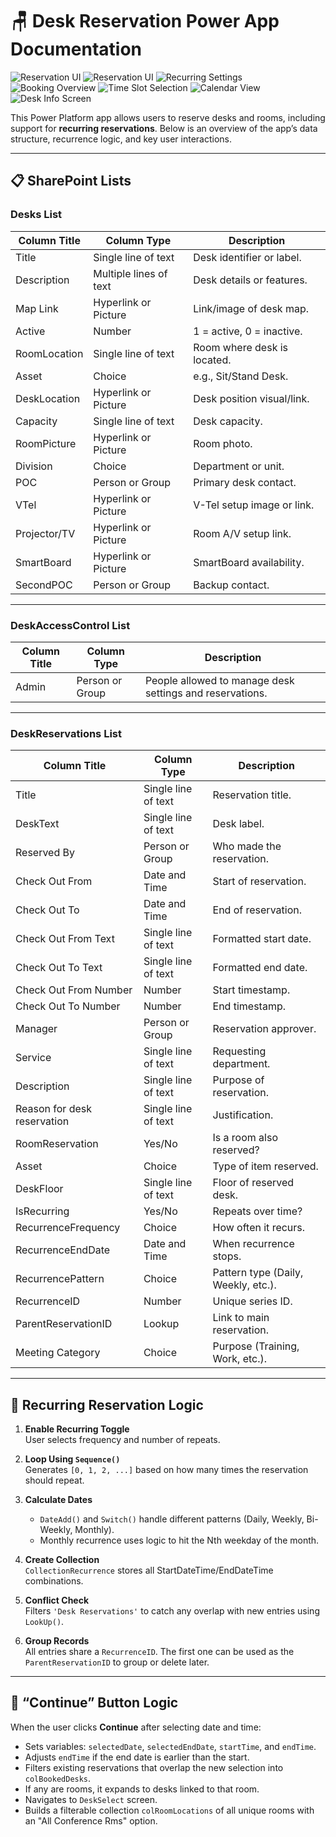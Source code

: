# 🪑 Desk Reservation Power App Documentation

![Reservation UI](images/Screenshot%202025-05-09Screenshot%20075641.png)
![Reservation UI](images/Screenshot%202025-05-08Screenshot%200154346.png)
![Recurring Settings](images/Screenshot%202025-05-08%20153342.png)
![Booking Overview](images/Screenshot%202025-05-08%20114656.png)
![Time Slot Selection](images/Screenshot%202025-05-08%20095423.png)
![Calendar View](images/Screenshot%202025-05-02%20125620.png)
![Desk Info Screen](images/Screenshot%202025-05-02%20125321.png)

This Power Platform app allows users to reserve desks and rooms, including support for **recurring reservations**. Below is an overview of the app’s data structure, recurrence logic, and key user interactions.

---

## 📋 SharePoint Lists

### **Desks List**
| Column Title     | Column Type          | Description |
|------------------|----------------------|-------------|
| Title            | Single line of text  | Desk identifier or label. |
| Description      | Multiple lines of text | Desk details or features. |
| Map Link         | Hyperlink or Picture | Link/image of desk map. |
| Active           | Number               | 1 = active, 0 = inactive. |
| RoomLocation     | Single line of text  | Room where desk is located. |
| Asset            | Choice               | e.g., Sit/Stand Desk. |
| DeskLocation     | Hyperlink or Picture | Desk position visual/link. |
| Capacity         | Single line of text  | Desk capacity. |
| RoomPicture      | Hyperlink or Picture | Room photo. |
| Division         | Choice               | Department or unit. |
| POC              | Person or Group      | Primary desk contact. |
| VTel             | Hyperlink or Picture | V-Tel setup image or link. |
| Projector/TV     | Hyperlink or Picture | Room A/V setup link. |
| SmartBoard       | Hyperlink or Picture | SmartBoard availability. |
| SecondPOC        | Person or Group      | Backup contact. |

---

### **DeskAccessControl List**
| Column Title | Column Type     | Description |
|--------------|------------------|-------------|
| Admin        | Person or Group | People allowed to manage desk settings and reservations. |

---

### **DeskReservations List**
| Column Title             | Column Type         | Description |
|--------------------------|---------------------|-------------|
| Title                    | Single line of text | Reservation title. |
| DeskText                 | Single line of text | Desk label. |
| Reserved By              | Person or Group     | Who made the reservation. |
| Check Out From           | Date and Time       | Start of reservation. |
| Check Out To             | Date and Time       | End of reservation. |
| Check Out From Text      | Single line of text | Formatted start date. |
| Check Out To Text        | Single line of text | Formatted end date. |
| Check Out From Number    | Number              | Start timestamp. |
| Check Out To Number      | Number              | End timestamp. |
| Manager                  | Person or Group     | Reservation approver. |
| Service                  | Single line of text | Requesting department. |
| Description              | Single line of text | Purpose of reservation. |
| Reason for desk reservation | Single line of text | Justification. |
| RoomReservation          | Yes/No              | Is a room also reserved? |
| Asset                    | Choice              | Type of item reserved. |
| DeskFloor                | Single line of text | Floor of reserved desk. |
| IsRecurring              | Yes/No              | Repeats over time? |
| RecurrenceFrequency      | Choice              | How often it recurs. |
| RecurrenceEndDate        | Date and Time       | When recurrence stops. |
| RecurrencePattern        | Choice              | Pattern type (Daily, Weekly, etc.). |
| RecurrenceID             | Number              | Unique series ID. |
| ParentReservationID      | Lookup              | Link to main reservation. |
| Meeting Category         | Choice              | Purpose (Training, Work, etc.). |

---

## 🔁 Recurring Reservation Logic

1. **Enable Recurring Toggle**  
   User selects frequency and number of repeats.

2. **Loop Using `Sequence()`**  
   Generates `[0, 1, 2, ...]` based on how many times the reservation should repeat.

3. **Calculate Dates**  
   - `DateAdd()` and `Switch()` handle different patterns (Daily, Weekly, Bi-Weekly, Monthly).
   - Monthly recurrence uses logic to hit the Nth weekday of the month.

4. **Create Collection**  
   `CollectionRecurrence` stores all StartDateTime/EndDateTime combinations.

5. **Conflict Check**  
   Filters `'Desk Reservations'` to catch any overlap with new entries using `LookUp()`.

6. **Group Records**  
   All entries share a `RecurrenceID`. The first one can be used as the `ParentReservationID` to group or delete later.

---

## 🧮 “Continue” Button Logic

When the user clicks **Continue** after selecting date and time:

- Sets variables: `selectedDate`, `selectedEndDate`, `startTime`, and `endTime`.
- Adjusts `endTime` if the end date is earlier than the start.
- Filters existing reservations that overlap the new selection into `colBookedDesks`.
- If any are rooms, it expands to desks linked to that room.
- Navigates to `DeskSelect` screen.
- Builds a filterable collection `colRoomLocations` of all unique rooms with an "All Conference Rms" option.



